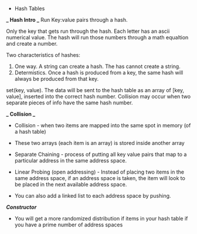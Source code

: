 - Hash Tables

**_ Hash Intro _**
Run Key:value pairs through a hash.

Only the key that gets run through the hash. Each letter has an ascii numerical value. The hash will run those numbers through a math equaltion and create a number.

Two characteristics of hashes:

1. One way. A string can create a hash. The has cannot create a string.
2. Determistics. Once a hash is produced from a key, the same hash will always be produced from that key.

set(key, value). The data will be sent to the hash table as an array of [key, value], inserted into the correct hash number. Collision may occur when two separate pieces of info have the same hash number.

**_ Collision _**

- Collision - when two items are mapped into the same spot in memory (of a hash table)

- These two arrays (each item is an array) is stored inside another array

- Separate Chaining - process of putting all key value pairs that map to a particular address in the same address space.

- Linear Probing (open addressing) - Instead of placing two items in the same address space, if an address space is taken, the item will look to be placed in the next available address space.

- You can also add a linked list to each address space by pushing.

**_Constructor_**

- You will get a more randomized distribution if items in your hash table if you have a prime number of address spaces
